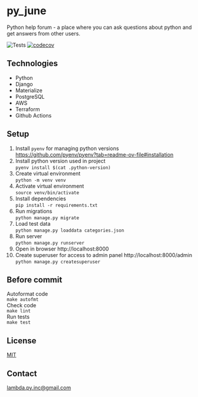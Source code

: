 # py_june

Python help forum - a place where you can ask questions about python and get answers 
from other users.

![Tests](https://github.com/acman/py_june/actions/workflows/ci.yml/badge.svg)
[![codecov](https://codecov.io/gh/acman/py_june/branch/main/graph/badge.svg)](https://codecov.io/gh/acman/py_june)


## Technologies
* Python
* Django
* Materialize
* PostgreSQL
* AWS
* Terraform
* Github Actions

## Setup
1. Install `pyenv` for managing python versions https://github.com/pyenv/pyenv?tab=readme-ov-file#installation
2. Install python version used in project  
    `pyenv install $(cat .python-version)`
3. Create virtual environment  
    `python -m venv venv`
4. Activate virtual environment  
    `source venv/bin/activate`
5. Install dependencies  
    `pip install -r requirements.txt`
6. Run migrations  
    `python manage.py migrate`
7. Load test data  
    `python manage.py loaddata categories.json`
8. Run server  
    `python manage.py runserver`
9. Open in browser http://localhost:8000
10. Create superuser for access to admin panel http://localhost:8000/admin  
    `python manage.py createsuperuser`

## Before commit
Autoformat code  
`make autofmt`  
Check code  
`make lint`   
Run tests  
`make test`

## License
[MIT](https://choosealicense.com/licenses/mit/)

## Contact
lambda.py.inc@gmail.com

